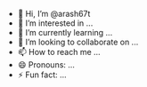 - 👋 Hi, I’m @arash67t
- 👀 I’m interested in ...
- 🌱 I’m currently learning ...
- 💞️ I’m looking to collaborate on ...
- 📫 How to reach me ...
- 😄 Pronouns: ...
- ⚡ Fun fact: ...

<!---
arash67t/arash67t is a ✨ special ✨ repository because its `README.md` (this file) appears on your GitHub profile.
You can click the Preview link to take a look at your changes.
--->
